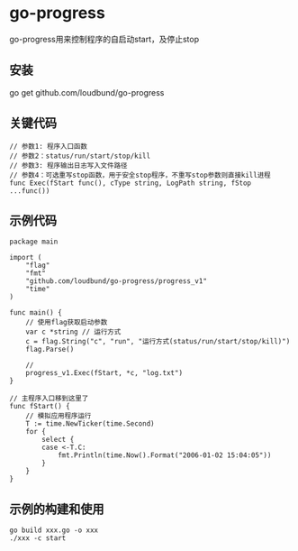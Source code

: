 # go-progress
go-progress用来控制程序的自启动start，及停止stop

## 安装
go get github.com/loudbund/go-progress

## 关键代码
```golang
// 参数1: 程序入口函数
// 参数2：status/run/start/stop/kill
// 参数3: 程序输出日志写入文件路径
// 参数4：可选重写stop函数，用于安全stop程序，不重写stop参数则直接kill进程
func Exec(fStart func(), cType string, LogPath string, fStop ...func()) 
```

## 示例代码
```golang
package main

import (
    "flag"
    "fmt"
    "github.com/loudbund/go-progress/progress_v1"
    "time"
)

func main() {
    // 使用flag获取启动参数
    var c *string // 运行方式
    c = flag.String("c", "run", "运行方式(status/run/start/stop/kill)")
    flag.Parse()

    // 
    progress_v1.Exec(fStart, *c, "log.txt")
}

// 主程序入口移到这里了
func fStart() {
    // 模拟应用程序运行
    T := time.NewTicker(time.Second)
    for {
        select {
        case <-T.C:
            fmt.Println(time.Now().Format("2006-01-02 15:04:05"))
        }
    }
}

```

## 示例的构建和使用
```shell script
go build xxx.go -o xxx
./xxx -c start
```